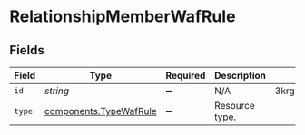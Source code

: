# RelationshipMemberWafRule


## Fields

| Field                                                                   | Type                                                                    | Required                                                                | Description                                                             | Example                                                                 |
| ----------------------------------------------------------------------- | ----------------------------------------------------------------------- | ----------------------------------------------------------------------- | ----------------------------------------------------------------------- | ----------------------------------------------------------------------- |
| `id`                                                                    | *string*                                                                | :heavy_minus_sign:                                                      | N/A                                                                     | 3krg2uUGZzb2W9Euo4moOR                                                  |
| `type`                                                                  | [components.TypeWafRule](../../../sdk/models/components/typewafrule.md) | :heavy_minus_sign:                                                      | Resource type.                                                          |                                                                         |
